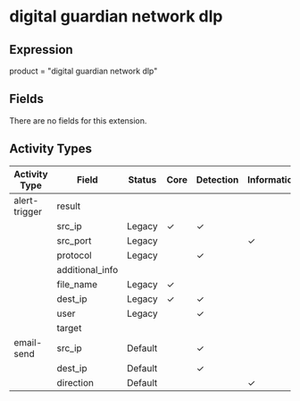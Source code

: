 digital guardian network dlp
============================

Expression
----------

product = "digital guardian network dlp"

Fields
------

There are no fields for this extension.

Activity Types
--------------

| Activity Type | Field           | Status  | Core     | Detection | Informational |
| ------------- | --------------- | ------- | -------- | --------- | ------------- |
| alert-trigger | result          |         |          |           |               |
|               | src_ip          | Legacy  | &#10003; | &#10003;  |               |
|               | src_port        | Legacy  |          |           | &#10003;      |
|               | protocol        | Legacy  |          | &#10003;  |               |
|               | additional_info |         |          |           |               |
|               | file_name       | Legacy  | &#10003; |           |               |
|               | dest_ip         | Legacy  | &#10003; | &#10003;  |               |
|               | user            | Legacy  |          | &#10003;  |               |
|               | target          |         |          |           |               |
| email-send    | src_ip          | Default |          | &#10003;  |               |
|               | dest_ip         | Default |          | &#10003;  |               |
|               | direction       | Default |          |           | &#10003;      |

